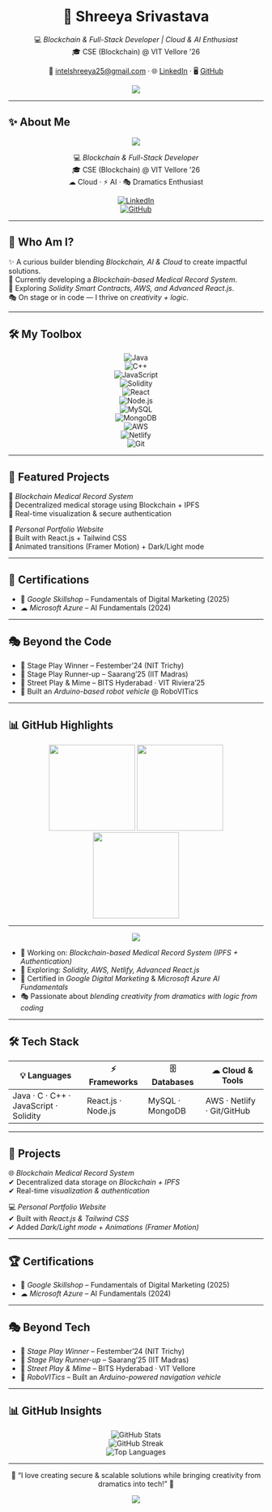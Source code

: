 <!-- README.md -->

<div align="center">

# 🌸 Shreeya Srivastava  

💻 *Blockchain & Full-Stack Developer | Cloud & AI Enthusiast*  
🎓 CSE (Blockchain) @ VIT Vellore ’26  

📧 intelshreeya25@gmail.com · 🌐 [LinkedIn](http://www.linkedin.com/in/shreeya-srivastava-a0853a258) · 🖥 [GitHub](https://github.com/ShreeyaSri)

<img src="https://capsule-render.vercel.app/api?type=waving&color=gradient&height=100&section=header"/>

</div>

---

## ✨ About Me <!-- README.md -->

<!-- Banner -->
<p align="center">
  <img src="https://capsule-render.vercel.app/api?type=venom&color=0:6a11cb,100:2575fc&height=180&text=Shreeya%20Srivastava&fontColor=ffffff&fontAlignY=35&fontSize=45&animation=twinkling"/>
</p>

<div align="center">

💻 *Blockchain & Full-Stack Developer*  
🎓 CSE (Blockchain) @ VIT Vellore ’26  
☁ Cloud · ⚡ AI · 🎭 Dramatics Enthusiast  

[![LinkedIn](https://img.shields.io/badge/LinkedIn-0077B5?style=for-the-badge&logo=linkedin&logoColor=white)](http://www.linkedin.com/in/shreeya-srivastava-a0853a258)  
[![GitHub](https://img.shields.io/badge/GitHub-181717?style=for-the-badge&logo=github&logoColor=white)](https://github.com/ShreeyaSri)

</div>

---

## 🌸 Who Am I?  

✨ A curious builder blending *Blockchain, AI & Cloud* to create impactful solutions.  
🔭 Currently developing a *Blockchain-based Medical Record System*.  
🌱 Exploring *Solidity Smart Contracts, AWS, and Advanced React.js*.  
🎭 On stage or in code — I thrive on *creativity + logic*.  

---

## 🛠 My Toolbox  

<div align="center">

![Java](https://img.shields.io/badge/Java-E34F26?style=for-the-badge&logo=openjdk&logoColor=white)  
![C++](https://img.shields.io/badge/C++-00599C?style=for-the-badge&logo=cplusplus&logoColor=white)  
![JavaScript](https://img.shields.io/badge/JavaScript-F7DF1E?style=for-the-badge&logo=javascript&logoColor=black)  
![Solidity](https://img.shields.io/badge/Solidity-363636?style=for-the-badge&logo=solidity&logoColor=white)  
![React](https://img.shields.io/badge/React-20232A?style=for-the-badge&logo=react&logoColor=61DAFB)  
![Node.js](https://img.shields.io/badge/Node.js-339933?style=for-the-badge&logo=nodedotjs&logoColor=white)  
![MySQL](https://img.shields.io/badge/MySQL-4479A1?style=for-the-badge&logo=mysql&logoColor=white)  
![MongoDB](https://img.shields.io/badge/MongoDB-47A248?style=for-the-badge&logo=mongodb&logoColor=white)  
![AWS](https://img.shields.io/badge/AWS-232F3E?style=for-the-badge&logo=amazon-aws&logoColor=white)  
![Netlify](https://img.shields.io/badge/Netlify-00C7B7?style=for-the-badge&logo=netlify&logoColor=white)  
![Git](https://img.shields.io/badge/Git-F05032?style=for-the-badge&logo=git&logoColor=white)

</div>

---

## 🚀 Featured Projects  

📌 *Blockchain Medical Record System*  
🔹 Decentralized medical storage using Blockchain + IPFS  
🔹 Real-time visualization & secure authentication  

📌 *Personal Portfolio Website*  
🔹 Built with React.js + Tailwind CSS  
🔹 Animated transitions (Framer Motion) + Dark/Light mode  

---

## 🏅 Certifications  

- 📘 *Google Skillshop* – Fundamentals of Digital Marketing (2025)  
- ☁ *Microsoft Azure* – AI Fundamentals (2024)  

---

## 🎭 Beyond the Code  

- 🥇 Stage Play Winner – Festember’24 (NIT Trichy)  
- 🥈 Stage Play Runner-up – Saarang’25 (IIT Madras)  
- 🎤 Street Play & Mime – BITS Hyderabad · VIT Riviera’25  
- 🤖 Built an *Arduino-based robot vehicle* @ RoboVITics  

---

## 📊 GitHub Highlights  

<div align="center">

<img src="https://github-readme-stats.vercel.app/api?username=ShreeyaSri&show_icons=true&theme=omni&hide_border=true&count_private=true" height="170"/>  
<img src="https://github-readme-streak-stats.herokuapp.com?user=ShreeyaSri&theme=omni&hide_border=true" height="170"/>  
<img src="https://github-readme-stats.vercel.app/api/top-langs/?username=ShreeyaSri&layout=compact&theme=omni&hide_border=true" height="170"/>  

</div>

---

<p align="center">
  <img src="https://capsule-render.vercel.app/api?type=waving&color=0:2575fc,100:6a11cb&height=100&section=footer"/>
</p>

- 🔭 Working on: *Blockchain-based Medical Record System (IPFS + Authentication)*  
- 🌱 Exploring: *Solidity, AWS, Netlify, Advanced React.js*  
- 🏅 Certified in *Google Digital Marketing* & *Microsoft Azure AI Fundamentals*  
- 🎭 Passionate about *blending creativity from dramatics with logic from coding*  

---

## 🛠 Tech Stack  

<div align="center">

| 💡 Languages | ⚡ Frameworks | 🗄 Databases | ☁ Cloud & Tools |
|--------------|--------------|--------------|-----------------|
| Java · C · C++ · JavaScript · Solidity | React.js · Node.js | MySQL · MongoDB | AWS · Netlify · Git/GitHub |

</div>  

---

## 🚀 Projects  

🌐 *Blockchain Medical Record System*  
✔ Decentralized data storage on *Blockchain + IPFS*  
✔ Real-time *visualization & authentication*  

💻 *Personal Portfolio Website*  
✔ Built with *React.js & Tailwind CSS*  
✔ Added *Dark/Light mode + Animations (Framer Motion)*  

---

## 🏆 Certifications  

- 📘 *Google Skillshop* – Fundamentals of Digital Marketing (2025)  
- ☁ *Microsoft Azure* – AI Fundamentals (2024)  

---

## 🎭 Beyond Tech  

- 🥇 *Stage Play Winner* – Festember’24 (NIT Trichy)  
- 🥈 *Stage Play Runner-up* – Saarang’25 (IIT Madras)  
- 🎤 *Street Play & Mime* – BITS Hyderabad · VIT Vellore  
- 🤖 *RoboVITics* – Built an *Arduino-powered navigation vehicle*  

---

## 📊 GitHub Insights  

<div align="center">

![GitHub Stats](https://github-readme-stats.vercel.app/api?username=ShreeyaSri&show_icons=true&theme=tokyonight&hide_border=true&count_private=true)  
![GitHub Streak](https://github-readme-streak-stats.herokuapp.com?user=ShreeyaSri&theme=tokyonight&hide_border=true)  
![Top Languages](https://github-readme-stats.vercel.app/api/top-langs/?username=ShreeyaSri&layout=compact&theme=tokyonight&hide_border=true)  

</div>

---

<div align="center">

🌸 “I love creating secure & scalable solutions while bringing creativity from dramatics into tech!” 🌸  

<img src="https://capsule-render.vercel.app/api?type=waving&color=gradient&height=100&section=footer"/>

</div>
